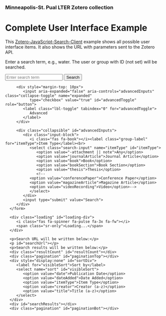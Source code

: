 ### Minneapolis-St. Pual LTER Zotero collection
<html lang="en">

<head>
   <title>Demo Zotero Search (max UI)</title>
   <meta charset="utf-8" />
   <link rel="stylesheet" href="https://maxcdn.bootstrapcdn.com/bootstrap/4.0.0/css/bootstrap.min.css"
      integrity="sha384-Gn5384xqQ1aoWXA+058RXPxPg6fy4IWvTNh0E263XmFcJlSAwiGgFAW/dAiS6JXm" crossorigin="anonymous">
   <link rel="stylesheet" href="https://use.fontawesome.com/releases/v5.3.1/css/all.css"
      integrity="sha384-mzrmE5qonljUremFsqc01SB46JvROS7bZs3IO2EmfFsd15uHvIt+Y8vEf7N7fWAU" crossorigin="anonymous">
   <link href="search.css" rel="stylesheet" type="text/css">
   <script src="https://unpkg.com/zotero-api-client"></script>
</head>

<body>
   <div class="container">
      <h1>Complete User Interface Example</h1>
      <p>This <a href="https://github.com/BLE-LTER/Zotero-JavaScript-Search-Client"
            rel="noopener">Zotero-JavaScript-Search-Client</a> example
         shows all possible user interface items. It also shows
         the URL with parameters sent to the Zotero API.</p>
      <p>Enter a search term, e.g., water. The user or group with ID <span id="displayId">(not set)</span> will be
         searched.</p>
      <form id="zoteroSearchForm" name="zoteroSearchForm">
         <input type="hidden" id="sort" name="sort" value="date">
         <input class="search-input" name="q" placeholder="Enter search term" type="text">
         <input type="submit" value="Search">

         <div style="margin-top: 10px">
            <input aria-expanded="false" aria-controls="advancedInputs" class="collapse-toggle" name="expanded"
               type="checkbox" value="true" id="advancedToggle" role="button">
            <label class="lbl-toggle" tabindex="0" for="advancedToggle">
               Advanced
            </label>
         </div>

         <div class="collapsible" id="advancedInputs">
            <div class="input-block">
               <i class="fas fa-book"></i><label class="group-label" for="itemType">Item Type</label><br>
               <select class="search-input" name="itemType" id="itemType">
                  <option value="-attachment || note">Any</option>
                  <option value="journalArticle">Journal Article</option>
                  <option value="book">Book</option>
                  <option value="bookSection">Book Section</option>
                  <option value="thesis">Thesis</option>
                  <!--
               <option value="conferencePaper">Conference Paper</option>
               <option value="magazineArticle">Magazine Article</option>
               <option value="videoRecording">Video</option>-->
               </select>
            </div>
            <input type="submit" value="Search">
         </div>
      </form>

      <div class="loading" id="loading-div">
         <i class="fas fa-spinner fa-pulse fa-3x fa-fw"></i>
         <span class="sr-only">Loading...</span>
      </div>

      <p>Search URL will be written below:</p>
      <p id="searchUrl"></p>
      <p>Search results will be written below:</p>
      <div class="resultCount" id="resultCount"></div>
      <div class="pagination" id="paginationTop"></div>
      <div style="display:none" id="sortDiv">
         <label for="visibleSort">Sort by</label>
         <select name="sort" id="visibleSort">
            <option value="date">Publication Date</option>
            <option value="dateAdded">Date Added</option>
            <option value="itemType">Item Type</option>
            <option value="creator">Creator (a-z)</option>
            <option value="title">Title (a-z)</option>
         </select>
      </div>
      <div id="searchResults"></div>
      <div class="pagination" id="paginationBot"></div>
   </div>
   <script>
   // es module, most scenarios when using a bundler:
   import api from 'zotero-api-client'
   // common-js, node and some cases when using a bundler:
   const { default: api } = require('zotero-api-client');
   // UMD bundle creates `ZoteroApiClient` global object
   const { default: api } = ZoteroApiClient;
    const response = await api().library('user', 8674630).collections('47YTIFFL').items().get();
    const items = response.getData();
    console.log(items.map(i => i.title));
   </script>
</body>

</html>
